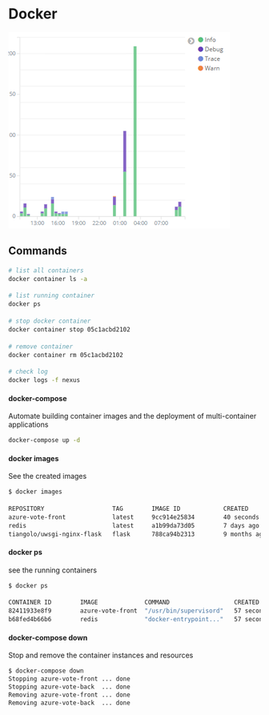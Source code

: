 # Docker

![](.gitbook/assets/image%20%2810%29.png)

## Commands

```bash
# list all containers
docker container ls -a

# list running container
docker ps

# stop docker container
docker container stop 05c1acbd2102

# remove container
docker container rm 05c1acbd2102

# check log
docker logs -f nexus
```



#### 

#### docker-compose

Automate building container images and the deployment of multi-container applications

```bash
docker-compose up -d
```

#### docker images

See the created images

```bash
$ docker images

REPOSITORY                   TAG        IMAGE ID            CREATED             SIZE
azure-vote-front             latest     9cc914e25834        40 seconds ago      694MB
redis                        latest     a1b99da73d05        7 days ago          106MB
tiangolo/uwsgi-nginx-flask   flask      788ca94b2313        9 months ago        694MB
```

#### docker ps

see the running containers

```bash
$ docker ps

CONTAINER ID        IMAGE             COMMAND                  CREATED             STATUS              PORTS                           NAMES
82411933e8f9        azure-vote-front  "/usr/bin/supervisord"   57 seconds ago      Up 30 seconds       443/tcp, 0.0.0.0:8080->80/tcp   azure-vote-front
b68fed4b66b6        redis             "docker-entrypoint..."   57 seconds ago      Up 30 seconds       0.0.0.0:6379->6379/tcp          azure-vote-back
```

#### docker-compose down

Stop and remove the container instances and resources

```text
$ docker-compose down
Stopping azure-vote-front ... done
Stopping azure-vote-back  ... done
Removing azure-vote-front ... done
Removing azure-vote-back  ... done
```

